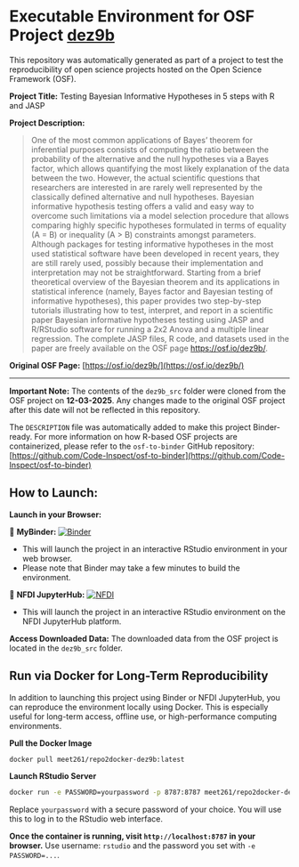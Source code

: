 # Executable Environment for OSF Project [dez9b](https://osf.io/dez9b/)

This repository was automatically generated as part of a project to test the reproducibility of open science projects hosted on the Open Science Framework (OSF).

**Project Title:** Testing Bayesian Informative Hypotheses in 5 steps with R and JASP

**Project Description:**
> One of the most common applications of Bayes’ theorem for inferential purposes consists of computing the ratio between the probability of the alternative and the null hypotheses via a Bayes factor, which allows quantifying the most likely explanation of the data between the two. However, the actual scientific questions that researchers are interested in are rarely well represented by the classically defined alternative and null hypotheses. Bayesian informative hypothesis testing offers a valid and easy way to overcome such limitations via a model selection procedure that allows comparing highly specific hypotheses formulated in terms of equality (A = B) or inequality (A &gt; B) constraints amongst parameters. Although packages for testing informative hypotheses in the most used statistical software have been developed in recent years, they are still rarely used, possibly because their implementation and interpretation may not be straightforward. Starting from a brief theoretical overview of the Bayesian theorem and its applications in statistical inference (namely, Bayes factor and Bayesian testing of informative hypotheses), this paper provides two step-by-step tutorials illustrating how to test, interpret, and report in a scientific paper Bayesian informative hypotheses testing using JASP and R/RStudio software for running a 2x2 Anova and a multiple linear regression. The complete JASP files, R code, and datasets used in the paper are freely available on the OSF page https://osf.io/dez9b/. 

**Original OSF Page:** [https://osf.io/dez9b/](https://osf.io/dez9b/)

---

**Important Note:** The contents of the `dez9b_src` folder were cloned from the OSF project on **12-03-2025**. Any changes made to the original OSF project after this date will not be reflected in this repository.

The `DESCRIPTION` file was automatically added to make this project Binder-ready. For more information on how R-based OSF projects are containerized, please refer to the `osf-to-binder` GitHub repository: [https://github.com/Code-Inspect/osf-to-binder](https://github.com/Code-Inspect/osf-to-binder)

## How to Launch:

**Launch in your Browser:**

🚀 **MyBinder:** [![Binder](https://mybinder.org/badge_logo.svg)](https://mybinder.org/v2/gh/code-inspect-binder/osf_dez9b/HEAD?urlpath=rstudio)

   * This will launch the project in an interactive RStudio environment in your web browser.
   * Please note that Binder may take a few minutes to build the environment.

🚀 **NFDI JupyterHub:** [![NFDI](https://nfdi-jupyter.de/images/nfdi_badge.svg)](https://hub.nfdi-jupyter.de/r2d/gh/code-inspect-binder/osf_dez9b/HEAD?urlpath=rstudio)

   * This will launch the project in an interactive RStudio environment on the NFDI JupyterHub platform.

**Access Downloaded Data:**
The downloaded data from the OSF project is located in the `dez9b_src` folder.

## Run via Docker for Long-Term Reproducibility

In addition to launching this project using Binder or NFDI JupyterHub, you can reproduce the environment locally using Docker. This is especially useful for long-term access, offline use, or high-performance computing environments.

**Pull the Docker Image**

```bash
docker pull meet261/repo2docker-dez9b:latest
```

**Launch RStudio Server**

```bash
docker run -e PASSWORD=yourpassword -p 8787:8787 meet261/repo2docker-dez9b
```
Replace `yourpassword` with a secure password of your choice. You will use this to log in to the RStudio web interface.

**Once the container is running, visit `http://localhost:8787` in your browser.**
Use username: `rstudio` and the password you set with `-e PASSWORD=...`.
